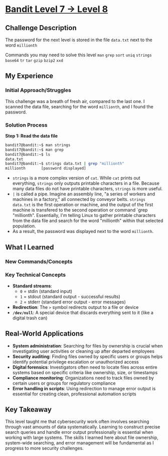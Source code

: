 # [Bandit Level 7 → Level 8](https://overthewire.org/wargames/bandit/bandit8.html)

## Challenge Description
The password for the next level is stored in the file `data.txt` next to the word `millionth`

Commands you may need to solve this level
`man` `grep` `sort` `uniq` `strings` `base64` `tr` `tar` `gzip` `bzip2` `xxd`

## My Experience

### Initial Approach/Struggles
This challenge was a breath of fresh air, compared to the last one. I scanned the data file, searching for the word `millionth`, and I found the password.

### Solution Process

**Step 1: Read the data file**
```bash
bandit7@bandit:~$ man strings
bandit7@bandit:~$ man grep
bandit7@bandit:~$ ls
data.txt
bandit7@bandit:~$ strings data.txt | grep "millionth"
millionth       [password displayed]
```

- `strings` is a more complex version of `cat`. While `cat` prints out everything, `strings` only outputs printable characters in a file. Because many data files do not have printable characters, `strings` is more useful.
- `|` is called a pipe. Imagine an assembly line, "a series of workers and machines in a factory," all connected by conveyor belts. `strings data.txt` is the first operation or machine, and the output of the first machine is transfered to the second operation or command `grep "millionth". Essentially, I'm telling Linux to gather printable characters from the data file and search for the word "millionth" within that selected population.
- As a result, the password was displayed next to the word `millionth`.

## What I Learned

### New Commands/Concepts

### Key Technical Concepts
- **Standard streams**: 
  - `0` = stdin (standard input)
  - `1` = stdout (standard output - successful results)
  - `2` = stderr (standard error output - error messages)
- **Redirection**: The `>` symbol redirects output to a file or device
- **`/dev/null`**: A special device that discards everything sent to it (like a digital trash can)

## Real-World Applications
- **System administration**: Searching for files by ownership is crucial when investigating user activities or cleaning up after departed employees
- **Security auditing**: Finding files owned by specific users or groups helps identify potential privilege escalation or unauthorized access
- **Digital forensics**: Investigators often need to locate files across entire systems based on specific criteria like ownership, size, or timestamps
- **Compliance monitoring**: Organizations need to track files owned by certain users or groups for regulatory compliance
- **Error handling in scripts**: Using redirection to manage error output is essential for creating clean, professional automation scripts

## Key Takeaway
This level taught me that cybersecurity work often involves searching through vast amounts of data systematically. Learning to construct precise search queries and handle error output professionally is essential when working with large systems. The skills I learned here about file ownership, system-wide searching, and error management will be fundamental as I progress to more security challenges.
